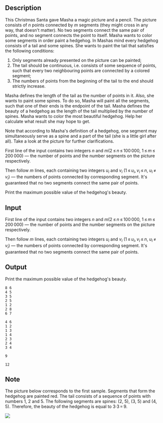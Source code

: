 ## Description

<div><p>This Christmas Santa gave Masha a magic picture and a pencil. The picture consists of <span class="tex-span"><i>n</i></span> points connected by <span class="tex-span"><i>m</i></span> segments (they might cross in any way, that doesn't matter). No two segments connect the same pair of points, and no segment connects the point to itself. Masha wants to color some segments in order paint a hedgehog. In Mashas mind every hedgehog consists of a tail and some spines. She wants to paint the tail that satisfies the following conditions: </p><ol> <li> Only segments already presented on the picture can be painted; </li><li> The tail should be continuous, i.e. consists of some sequence of points, such that every two neighbouring points are connected by a colored segment; </li><li> The numbers of points from the beginning of the tail to the end should strictly increase. </li></ol><p>Masha defines the length of the tail as the number of points in it. Also, she wants to paint some spines. To do so, Masha will paint all the segments, such that one of their ends is the <span class="tex-font-style-bf">endpoint</span> of the tail. Masha defines the beauty of a hedgehog as the length of the tail multiplied by the number of spines. Masha wants to color the most beautiful hedgehog. Help her calculate what result she may hope to get.</p><p>Note that according to Masha's definition of a hedgehog, one segment may simultaneously serve as a spine and a part of the tail (she is a little girl after all). Take a look at the picture for further clarifications.</p></div><div class="input-specification"><p>First line of the input contains two integers <span class="tex-span"><i>n</i></span> and <span class="tex-span"><i>m</i></span>(<span class="tex-span">2 ≤ <i>n</i> ≤ 100 000</span>, <span class="tex-span">1 ≤ <i>m</i> ≤ 200 000</span>)&nbsp;— the number of points and the number segments on the picture respectively. </p><p>Then follow <span class="tex-span"><i>m</i></span> lines, each containing two integers <span class="tex-span"><i>u</i><sub class="lower-index"><i>i</i></sub></span> and <span class="tex-span"><i>v</i><sub class="lower-index"><i>i</i></sub></span> (<span class="tex-span">1 ≤ <i>u</i><sub class="lower-index"><i>i</i></sub>, <i>v</i><sub class="lower-index"><i>i</i></sub> ≤ <i>n</i></span>, <span class="tex-span"><i>u</i><sub class="lower-index"><i>i</i></sub> ≠ <i>v</i><sub class="lower-index"><i>i</i></sub></span>)&nbsp;— the numbers of points connected by corresponding segment. It's guaranteed that no two segments connect the same pair of points.</p></div><div class="output-specification"><p>Print the maximum possible value of the hedgehog's beauty.</p></div>

## Input

<p>First line of the input contains two integers <span class="tex-span"><i>n</i></span> and <span class="tex-span"><i>m</i></span>(<span class="tex-span">2 ≤ <i>n</i> ≤ 100 000</span>, <span class="tex-span">1 ≤ <i>m</i> ≤ 200 000</span>)&nbsp;— the number of points and the number segments on the picture respectively. </p><p>Then follow <span class="tex-span"><i>m</i></span> lines, each containing two integers <span class="tex-span"><i>u</i><sub class="lower-index"><i>i</i></sub></span> and <span class="tex-span"><i>v</i><sub class="lower-index"><i>i</i></sub></span> (<span class="tex-span">1 ≤ <i>u</i><sub class="lower-index"><i>i</i></sub>, <i>v</i><sub class="lower-index"><i>i</i></sub> ≤ <i>n</i></span>, <span class="tex-span"><i>u</i><sub class="lower-index"><i>i</i></sub> ≠ <i>v</i><sub class="lower-index"><i>i</i></sub></span>)&nbsp;— the numbers of points connected by corresponding segment. It's guaranteed that no two segments connect the same pair of points.</p>

## Output

<p>Print the maximum possible value of the hedgehog's beauty.</p>





```input1
8 6
4 5
3 5
2 5
1 2
2 8
6 7

```




```input2
4 6
1 2
1 3
1 4
2 3
2 4
3 4

```




```output1
9

```




```output2
12

```



## Note

<p>The picture below corresponds to the first sample. Segments that form the hedgehog are painted red. The tail consists of a sequence of points with numbers <span class="tex-span">1</span>, <span class="tex-span">2</span> and <span class="tex-span">5</span>. The following segments are spines: (<span class="tex-span">2</span>, <span class="tex-span">5</span>), (<span class="tex-span">3</span>, <span class="tex-span">5</span>) and (<span class="tex-span">4</span>, <span class="tex-span">5</span>). Therefore, the beauty of the hedgehog is equal to <span class="tex-span">3·3 = 9</span>.</p><p><img class="tex-graphics" src="file://bzw3HDQ1.png" style="max-width: 100.0%;max-height: 100.0%;"></p>
